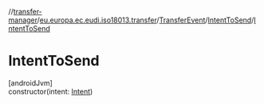 //[transfer-manager](../../../../index.md)/[eu.europa.ec.eudi.iso18013.transfer](../../index.md)/[TransferEvent](../index.md)/[IntentToSend](index.md)/[IntentToSend](-intent-to-send.md)

# IntentToSend

[androidJvm]\
constructor(intent: [Intent](https://developer.android.com/reference/kotlin/android/content/Intent.html))
